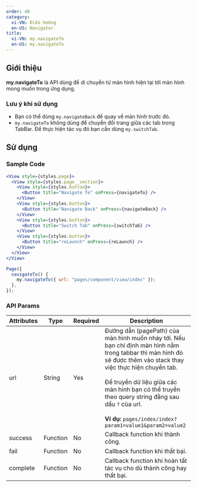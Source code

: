 ```yaml
---
order: 40
category:
  vi-VN: Điều hướng
  en-US: Navigator
title:
  vi-VN: my.navigateTo
  en-US: my.navigateTo
---
```


## Giới thiệu

**my.navigateTo** là API dùng để di chuyển từ màn hình hiện tại tới màn hình mong muốn trong ứng dụng.

### Lưu ý khi sử dụng

- Bạn có thể dùng `my.navigateBack` để quay về màn hình trước đó.
- `my.navigateTo` không dùng để chuyển đổi trang giữa các tab trong TabBar. Để thực hiện tác vụ đó bạn cần dùng `my.switchTab`.

## Sử dụng

### Sample Code

```jsx
<View style={styles.page}>
  <View style={styles.page__section}>
    <View style={styles.button}>
      <Button title="Navigate To" onPress={navigateTo} />
    </View>
    <View style={styles.button}>
      <Button title="Navigate Back" onPress={navigateBack} />
    </View>
    <View style={styles.button}>
      <Button title="Switch Tab" onPress={switchTab} />
    </View>
    <View style={styles.button}>
      <Button title="reLaunch" onPress={reLaunch} />
    </View>
  </View>
</View>
```

```js
Page({
  navigateTo() {
    my.navigateTo({ url: "pages/component/view/index" });
  },
});
```

### API Params

| Attributes | Type     | Required | Description                                                                                                                                                                                                                                                                                                                                      |
| ---------- | -------- | -------- | ------------------------------------------------------------------------------------------------------------------------------------------------------------------------------------------------------------------------------------------------------------------------------------------------------------------------------------------------ |
| url        | String   | Yes      | Đường dẫn (pagePath) của màn hình muốn nhảy tới. Nếu bạn chỉ định màn hình nằm trong tabbar thì màn hình đó sẽ được thêm vào stack thay việc thực hiện chuyển tab. <br><br> Để truyền dữ liệu giữa các màn hình bạn có thể truyền theo query string đằng sau dấu `?` của url. <br><br>**Ví dụ:** `pages/index/index?param1=value1&param2=value2` |
| success    | Function | No       | Callback function khi thành công.                                                                                                                                                                                                                                                                                                                |
| fail       | Function | No       | Callback function khi thất bại.                                                                                                                                                                                                                                                                                                                  |
| complete   | Function | No       | Callback function khi hoàn tất tác vụ cho dù thành công hay thất bại.                                                                                                                                                                                                                                                                            |
